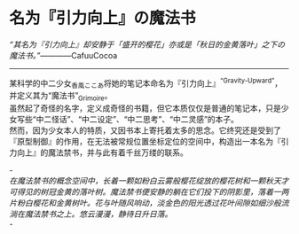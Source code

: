 # 名为『引力向上』の魔法书
*“其名为『引力向上』却安静于「盛开的樱花」亦或是「秋日的金黄落叶」之下の魔法书。”*————CafuuCocoa

******

某科学的中二少女<sub>香風ここあ</sub>将她的笔记本命名为『引力向上』<sup>“Gravity-Upward”</sup>，并定义其为“魔法书”<sub>Grimoire</sub>。  
虽然起了奇怪的名字，定义成奇怪的书籍，但它本质仅仅是普通的笔记本，只是少女写些“中二怪话”、“中二设定”、“中二思考”、“中二灵感”的本子。  
然而，因为少女本人的特质，又因书本上寄托着太多的思念。它终究还是受到了『原型制御』的作用，在无法被常规位置坐标定位的空间中，构造出一本名为『引力向上』的魔法禁书，并与此有着千丝万缕的联系。

*-  
在魔法禁书的概念空间中，长着一颗如粉白云雾般樱花绽放的樱花树和一颗秋天才可得见的树冠金黄的落叶树。魔法禁书便安静的躺在它们投下的阴影里，落着一两片粉白樱花和金黄树叶。花与叶随风响动，淡金色的阳光透过花叶间隙如细沙般流淌在魔法禁书之上。悠云漫漫，静待日升日落。  
-*
